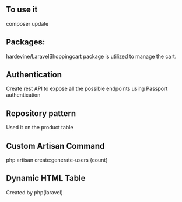 ## To use it
composer update

## Packages:
hardevine/LaravelShoppingcart package is utilized to manage the cart.

## Authentication
Create rest API to expose  all the possible endpoints  using Passport authentication

## Repository pattern 
Used it on the product table

## Custom Artisan Command
php artisan create:generate-users {count}

## Dynamic HTML Table
Created by php(laravel)
